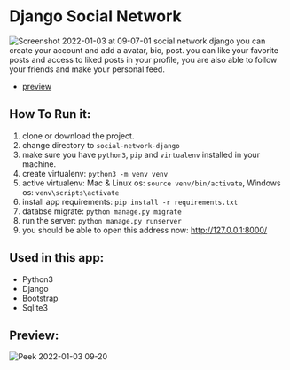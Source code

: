 # Django Social Network
![Screenshot 2022-01-03 at 09-07-01 social network django](https://user-images.githubusercontent.com/71011395/147902130-be9dcb31-73a1-4311-99b2-60a37159a185.png)
you can create your account and add a avatar, bio, post. you can like your favorite posts and access to liked posts in your profile, you are also able to follow your friends and make your personal feed.
- [preview](#preview)
## How To Run it:
1. clone or download the project.
2. change directory to ```social-network-django```
3. make sure you have ``python3``, ```pip``` and ```virtualenv``` installed in your machine.
4. create virtualenv: ```python3 -m venv venv```
5. active virtualenv: Mac & Linux os: ```source venv/bin/activate```, Windows os: ```venv\scripts\activate```
6. install app requirements: ```pip install -r requirements.txt```
7. databse migrate: ```python manage.py migrate```
8. run the server: ```python manage.py runserver```
9. you should be able to open this address now: http://127.0.0.1:8000/

## Used  in this app:
- Python3
- Django
- Bootstrap
- Sqlite3

## Preview:
![Peek 2022-01-03 09-20](https://user-images.githubusercontent.com/71011395/147902688-5601eecb-03bf-40a9-8b5f-62b9e436af51.gif)
